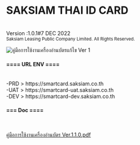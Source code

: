 **<h1>SAKSIAM THAI ID CARD</h1>** <br>
Version :1.0.1#7 DEC 2022<br>
<sup>Saksiam Leasing Public Company Limited. All Rights Reserved. </sup>

![คู่มือการใช้งานเครื่องอ่านบัตรแก้ไข Ver 1](https://user-images.githubusercontent.com/85404654/206092366-682d2bfe-6778-4145-bdf9-b3b6a0272ba8.jpg) <br>

<h4>==== URL ENV ====</h4><br>
-PRD > https://smartcard.saksiam.co.th <br>
-UAT > https://smartcard-uat.saksiam.co.th <br>
-DEV > https://smartcard-dev.saksiam.co.th <br>

<h4>=== Doc ====</h4><br>


[คู่มือการใช้งานเครื่องอ่านบัตร Ver.1.1.0.pdf](https://github.com/SAKSIAM-TECH/smartcard/files/10172867/Ver.1.1.0.pdf) <br>

